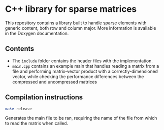 # C++ library for sparse matrices

This repository contains a library built to handle sparse elements with generic content, both row and column major. More information is available in the Doxygen documentation. 


## Contents

- The `include` folder contains the header files with the implementation.
- `main.cpp` contains an example main that handles reading a matrix from a file and performing matrix-vector product with a correctly-dimensioned vector, while checking the performance differences between the compressed and uncompressed matrices
## Compilation instructions

```bash 
make release 
``` 
Generates the main file to be ran, requiring the name of the file from which to read the matrix when called.
